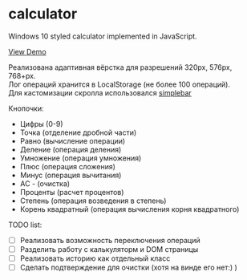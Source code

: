 # calculator

Windows 10 styled calculator implemented in JavaScript.

[View Demo](https://vinnarde.github.io/calculator/)

Реализована адаптивная вёрстка для разрешений 320px, 576px, 768+px.  
Лог операций хранится в LocalStorage (не более 100 операций).  
Для кастомизации скролла использовался [simplebar](https://github.com/Grsmto/simplebar)

Кнопочки:
 - Цифры (0-9)
 - Точка (отделение дробной части)
 - Равно (вычисление операции)
 - Деление (операция деления)
 - Умножение (операция умножения)
 - Плюс (операция сложения)
 - Минус (операция вычитания)
 - АС - (очистка)
 - Проценты (расчет процентов)
 - Степень (операция возведения в степень)
 - Корень квадратный (операция вычисления корня квадратного)
 
 TODO list:
 - [ ] Реализовать возможность переключения операций
 - [ ] Разделить работу с калькуляторм и DOM страницы
 - [ ] Реализовать историю как отдельный класс
 - [ ] Сделать подтверждение для очистки (хотя на винде его нет:) )
